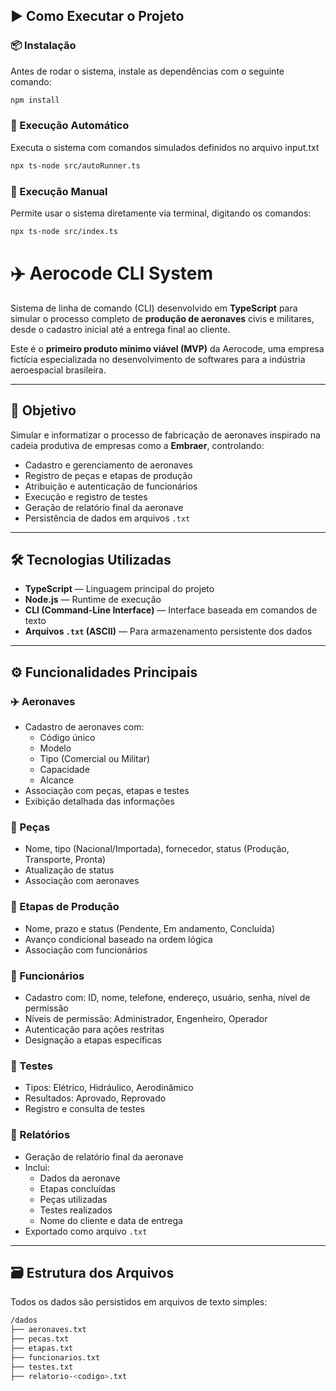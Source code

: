 ## ▶️ Como Executar o Projeto

### 📦 Instalação
Antes de rodar o sistema, instale as dependências com o seguinte comando:

```bash
npm install
```

### 🤖 Execução Automático
Executa o sistema com comandos simulados definidos no arquivo input.txt

```bash
npx ts-node src/autoRunner.ts
```

###  🚀 Execução Manual
Permite usar o sistema diretamente via terminal, digitando os comandos:

```bash
npx ts-node src/index.ts
```

# ✈️ Aerocode CLI System

Sistema de linha de comando (CLI) desenvolvido em **TypeScript** para simular o processo completo de **produção de aeronaves** civis e militares, desde o cadastro inicial até a entrega final ao cliente.

Este é o **primeiro produto mínimo viável (MVP)** da Aerocode, uma empresa fictícia especializada no desenvolvimento de softwares para a indústria aeroespacial brasileira.

---

## 🧠 Objetivo

Simular e informatizar o processo de fabricação de aeronaves inspirado na cadeia produtiva de empresas como a **Embraer**, controlando:

- Cadastro e gerenciamento de aeronaves
- Registro de peças e etapas de produção
- Atribuição e autenticação de funcionários
- Execução e registro de testes
- Geração de relatório final da aeronave
- Persistência de dados em arquivos `.txt`

---

## 🛠️ Tecnologias Utilizadas

- **TypeScript** — Linguagem principal do projeto
- **Node.js** — Runtime de execução
- **CLI (Command-Line Interface)** — Interface baseada em comandos de texto
- **Arquivos `.txt` (ASCII)** — Para armazenamento persistente dos dados

---

## ⚙️ Funcionalidades Principais

### ✈️ Aeronaves
- Cadastro de aeronaves com:
  - Código único
  - Modelo
  - Tipo (Comercial ou Militar)
  - Capacidade
  - Alcance
- Associação com peças, etapas e testes
- Exibição detalhada das informações

### 🔩 Peças
- Nome, tipo (Nacional/Importada), fornecedor, status (Produção, Transporte, Pronta)
- Atualização de status
- Associação com aeronaves

### 🧱 Etapas de Produção
- Nome, prazo e status (Pendente, Em andamento, Concluída)
- Avanço condicional baseado na ordem lógica
- Associação com funcionários

### 👷 Funcionários
- Cadastro com: ID, nome, telefone, endereço, usuário, senha, nível de permissão
- Níveis de permissão: Administrador, Engenheiro, Operador
- Autenticação para ações restritas
- Designação a etapas específicas

### 🧪 Testes
- Tipos: Elétrico, Hidráulico, Aerodinâmico
- Resultados: Aprovado, Reprovado
- Registro e consulta de testes

### 🧾 Relatórios
- Geração de relatório final da aeronave
- Inclui:
  - Dados da aeronave
  - Etapas concluídas
  - Peças utilizadas
  - Testes realizados
  - Nome do cliente e data de entrega
- Exportado como arquivo `.txt`

---

## 🗃️ Estrutura dos Arquivos

Todos os dados são persistidos em arquivos de texto simples:

```bash
/dados
├── aeronaves.txt
├── pecas.txt
├── etapas.txt
├── funcionarios.txt
├── testes.txt
├── relatorio-<codigo>.txt
```